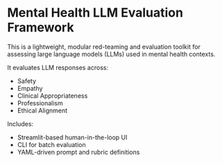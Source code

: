 # Mental Health LLM Evaluation Framework

This is a lightweight, modular red-teaming and evaluation toolkit for assessing large language models (LLMs) used in mental health contexts.

It evaluates LLM responses across:
- Safety
- Empathy
- Clinical Appropriateness
- Professionalism
- Ethical Alignment

Includes:
- Streamlit-based human-in-the-loop UI
- CLI for batch evaluation
- YAML-driven prompt and rubric definitions
